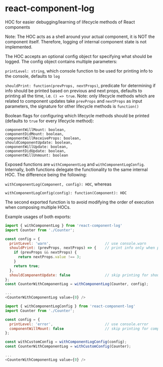 # react-component-log
HOC for easier debugging/learning of lifecycle methods of React components

Note: The HOC acts as a shell around your actual component, it is NOT the component itself.
Therefore, logging of internal component state is not implemented.

The HOC accepts an optional config object for specifying what should be logged.
The config object contains multiple parameters:

`printLevel: string`, which console function to be used for printing info to the console, defaults to `log`

`shouldPrint: function(prevProps, nextProps)`, predicate for determining if info should be printed based on previous and next props,
defaults to printing all the time, i.e. `() => true`.
Note: only lifecycle methods which are related to component updates take `prevProps` and `nextProps` as input parameters,
the signature for other lifecycle methods is `function()`


Boolean flags for configuring which lifecycle methods should be printed
(defaults to `true` for every lifecycle method):
```
componentWillMount: boolean,
componentDidMount: boolean,
componentWillReceiveProps: boolean,
shouldComponentUpdate: boolean,
componentWillUpdate: boolean,
componentDidUpdate: boolean,
componentWillUnmount: boolean
```

Exposed functions are `withComponentLog` and `withComponentLogConfig`.
Internally, both functions delegate the functionality to the same internal HOC.
The difference being the following:

`withComponentLog(Component, config): HOC`, whereas 

`withComponentLogConfig(config): function(Component): HOC`

The second exported function is to avoid modifying the order of execution when composing multiple HOCs.

Example usages of both exports:
```js
import { withComponentLog } from 'react-component-log'
import Counter from './Counter';

const config = {
  printLevel: 'warn',                         // use console.warn
  shouldPrint: (prevProps, nextProps) => {    // print info only when prop value is NOT 3
    if (prevProps && nextProps) {
      return nextProps.value !== 3;
    }
    return true;
  },
  shouldComponentUpdate: false                // skip printing for shouldComponentUpdate
};
const CounterWithComponentLog = withComponentLog(Counter, config);

...
<CounterWithComponentLog value={0} />
```

```js
import { withComponentLogConfig } from 'react-component-log'
import Counter from './Counter';

const config = {
  printLevel: 'error',                        // use console.error
  componentWillMount: false                   // skip printing for componentWillMount
};

const withCustomConfig = withComponentLogConfig(config);
const CounterWithComponentLog = withCustomConfig(Counter);

...
<CounterWithComponentLog value={0} />
```
